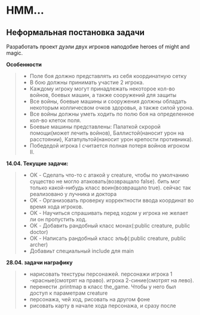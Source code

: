 # HMM...

Неформальная постановка задачи
----
Разработать проект дуэли двух игроков наподобие heroes of might and magic. 

**Особенности**
>- Поле боя должно представлять из себя координатную сетку
>- В бою должны принимать участие 2 игрока.
>- Каждому игроку могут принадлежать некоторое кол-во войнов, боевых машин, а также сооружений для защиты
>- Все войны, боевые машины и сооружения должны обладать некоторым колличесвом очков здоровья, а также силой урона.
>- Все войны должны уметь ходить по полю боя на определенное кол-во клеток поля.
>- Боевые машины представлены: Палаткой скророй помощи(может лечить войнов), Баллистой(наносит урон на расстоянии), Катапультой(наносит урон крепости противника).
>- Победедой игрока I считается полная потеря войнов игроком II. 


**14.04. Текущие задачи:**
>- OK - Сделать что-то с атакой у creature, чтобы по умолчанию существо не могло атаковать(возвращало false). бить мог только какой-нибудь класс воин(возвращало true). сейчас так реализовано у лучника и доктора
>- OK - Организовать проверку корректности ввода координат во время хода игроков.
>- OK - Научиться спрашивать перед ходом у игрока не желает ли он пропустить ход.
>- OK - Добавить рандобный класс монах(:public creature, public doctor)
>- OK - Написать рандобный класс эльф(:public creature, public archer)
>- Добавиьт специальный include для main

**28.04. задачи награфику**
>- нарисовать текстуры персонажей. персонажи игрока 1 -красные(смотрят на право). игрока 2-синие(смотрят на лево).
>- перенести .printmap в класс the_game. Чтобы у него был доступ к параметрам creature
>- персонажа, чей ход, рисовать на другом фоне
>- рисовать карту в начале хода персонажа, и сразу после
